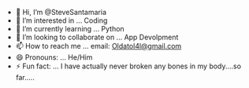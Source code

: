 - 👋 Hi, I’m @SteveSantamaria
- 👀 I’m interested in ... Coding
- 🌱 I’m currently learning ... Python
- 💞️ I’m looking to collaborate on ... App Devolpment
- 📫 How to reach me ... email: Oldatol4l@gmail.com
- 😄 Pronouns: ... He/Him
- ⚡ Fun fact: ... I have actually never broken any bones in my body....so far.....

<!---
SteveSantamaria/SteveSantamaria is a ✨ special ✨ repository because its `README.md` (this file) appears on your GitHub profile.
You can click the Preview link to take a look at your changes.
--->
